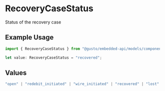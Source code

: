 # RecoveryCaseStatus

Status of the recovery case

## Example Usage

```typescript
import { RecoveryCaseStatus } from "@gusto/embedded-api/models/components";

let value: RecoveryCaseStatus = "recovered";
```

## Values

```typescript
"open" | "redebit_initiated" | "wire_initiated" | "recovered" | "lost"
```